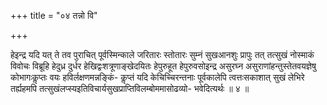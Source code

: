 +++
title = "०४ तन्नो वि"

+++

हेइन्द्र यदि यत् ते तव पुराचित् पूर्वस्मिन्काले जरितारः स्तोतारः सुम्नं सुखआनशुः प्रापुः तत् तत्सुखं नोस्माकं विवोचः विब्रूहि हेदुध्र दुर्धर हेखिद्वःशत्रूणाङ्खेदयितः हेपुरुहूत हेपुरुवसोइन्द्र असुरघ्न असुराणांहन्तुस्तेतवयज्ञेषु कोभागःकॢप्तः वयः हविर्लक्षणमन्नङ्किं- कॢप्तं यदि केचिच्चिरन्तनाः पूर्वकालेपि त्वत्तःसकाशात् सुखं लेभिरे तर्ह्यहमपि तत्सुखंलप्स्यइतिविचार्यसुखप्राप्तिविलम्बोममासोढव्यो- भवेदित्यर्थः ॥ ४ ॥